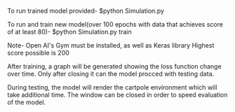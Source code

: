 To run trained model provided-
$python Simulation.py

To run and train new model(over 100 epochs with data that achieves score of at least 80)-
$python Simulation.py train

Note-
Open AI's Gym must be installed, as well as Keras library
Highest score possible is 200

After training, a graph will be generated showing the loss function change over time.
Only after closing it can the model procced with testing data.

During testing, the model will render the cartpole environment which will take additional time.
The window can be closed in order to speed evaluation of the model.
